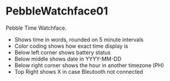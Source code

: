 # PebbleWatchface01

Pebble Time Watchface.

- Shows time in words, rounded on 5 minute intervals
- Color coding shows how exact time display is
- Below left corner shows battery status
- Below middle shows date in YYYY-MM-DD
- Below right corner shows the hour in another timezone (PH)
- Top Right shows X in case Bleutooth not connected
